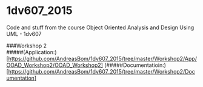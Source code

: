 # 1dv607_2015
Code and stuff from the course Object Oriented Analysis and Design Using UML - 1dv607

###Workshop 2   
#####(Application:) [https://github.com/AndreasBom/1dv607_2015/tree/master/Workshop2/App/OOAD_Workshop2/OOAD_Workshop2]
(#####Documentatioin:)[https://github.com/AndreasBom/1dv607_2015/tree/master/Workshop2/Documentation]   

